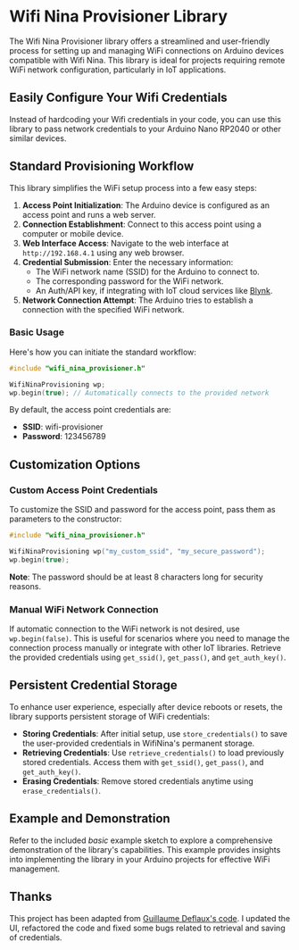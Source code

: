 
# Wifi Nina Provisioner Library

The Wifi Nina Provisioner library offers a streamlined and user-friendly process for setting up and managing WiFi connections on Arduino devices compatible with Wifi Nina. This library is ideal for projects requiring remote WiFi network configuration, particularly in IoT applications.

## Easily Configure Your Wifi Credentials
Instead of hardcoding your Wifi credentials in your code, you can use this library to pass network credentials to your Arduino Nano RP2040 or other similar devices. 

## Standard Provisioning Workflow

This library simplifies the WiFi setup process into a few easy steps:

1. **Access Point Initialization**: The Arduino device is configured as an access point and runs a web server.
2. **Connection Establishment**: Connect to this access point using a computer or mobile device.
3. **Web Interface Access**: Navigate to the web interface at `http://192.168.4.1` using any web browser.
4. **Credential Submission**: Enter the necessary information:
   - The WiFi network name (SSID) for the Arduino to connect to.
   - The corresponding password for the WiFi network.
   - An Auth/API key, if integrating with IoT cloud services like [Blynk](https://www.blynk.io).
5. **Network Connection Attempt**: The Arduino tries to establish a connection with the specified WiFi network.

### Basic Usage

Here's how you can initiate the standard workflow:

```cpp
#include "wifi_nina_provisioner.h"

WifiNinaProvisioning wp;
wp.begin(true); // Automatically connects to the provided network
```

By default, the access point credentials are:
- **SSID**: wifi-provisioner
- **Password**: 123456789

## Customization Options

### Custom Access Point Credentials

To customize the SSID and password for the access point, pass them as parameters to the constructor:

```cpp
#include "wifi_nina_provisioner.h"

WifiNinaProvisioning wp("my_custom_ssid", "my_secure_password");
wp.begin(true);
```

**Note**: The password should be at least 8 characters long for security reasons.

### Manual WiFi Network Connection

If automatic connection to the WiFi network is not desired, use `wp.begin(false)`. This is useful for scenarios where you need to manage the connection process manually or integrate with other IoT libraries. Retrieve the provided credentials using `get_ssid()`, `get_pass()`, and `get_auth_key()`.

## Persistent Credential Storage

To enhance user experience, especially after device reboots or resets, the library supports persistent storage of WiFi credentials:

- **Storing Credentials**: After initial setup, use `store_credentials()` to save the user-provided credentials in WifiNina's permanent storage.
- **Retrieving Credentials**: Use `retrieve_credentials()` to load previously stored credentials. Access them with `get_ssid()`, `get_pass()`, and `get_auth_key()`.
- **Erasing Credentials**: Remove stored credentials anytime using `erase_credentials()`.

## Example and Demonstration

Refer to the included _basic_ example sketch to explore a comprehensive demonstration of the library's capabilities. This example provides insights into implementing the library in your Arduino projects for effective WiFi management.


## Thanks
This project has been adapted from [Guillaume Deflaux's code](https://gitlab.com/gdeflaux/wifi-nina-provisioning). I updated the UI, refactored the code and fixed some bugs related to retrieval and saving of credentials. 
